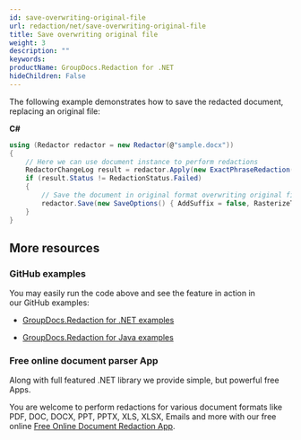 ```yaml
---
id: save-overwriting-original-file
url: redaction/net/save-overwriting-original-file
title: Save overwriting original file
weight: 3
description: ""
keywords: 
productName: GroupDocs.Redaction for .NET
hideChildren: False
---
```

The following example demonstrates how to save the redacted document, replacing an original file:

**C#**

```csharp
using (Redactor redactor = new Redactor(@"sample.docx"))
{
    // Here we can use document instance to perform redactions
    RedactorChangeLog result = redactor.Apply(new ExactPhraseRedaction("John Doe", new ReplacementOptions(System.Drawing.Color.Red)));
    if (result.Status != RedactionStatus.Failed)
    {
        // Save the document in original format overwriting original file
        redactor.Save(new SaveOptions() { AddSuffix = false, RasterizeToPDF = false });
    }
}

```

## More resources

### GitHub examples

You may easily run the code above and see the feature in action in our GitHub examples:

*   [GroupDocs.Redaction for .NET examples](https://github.com/groupdocs-redaction/GroupDocs.Redaction-for-.NET)
    
*   [GroupDocs.Redaction for Java examples](https://github.com/groupdocs-redaction/GroupDocs.Redaction-for-Java)
    

### Free online document parser App

Along with full featured .NET library we provide simple, but powerful free Apps.

You are welcome to perform redactions for various document formats like PDF, DOC, DOCX, PPT, PPTX, XLS, XLSX, Emails and more with our free online [Free Online Document Redaction App](https://products.groupdocs.app/redaction).
